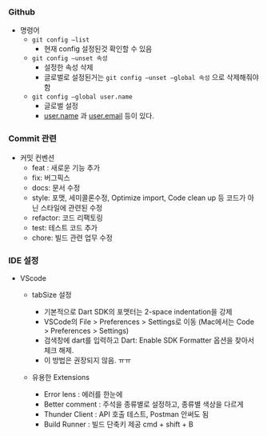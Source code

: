 ### Github

-  명령어
    - `git config —list`
        - 현재 config 설정된것 확인할 수 있음
    - `git config —unset 속성`
        - 설정한 속성 삭제
        - 글로벌로 설정된거는  `git config —unset —global 속성` 으로 삭제해줘야함
    - `git config —global user.name`
        - 글로벌 설정
        - [user.name](http://user.name) 과 [user.email](http://user.email) 등이 있다.

### Commit 관련
- 커밋 컨벤션 
    - feat : 새로운 기능 추가
    - fix: 버그픽스
    - docs: 문서 수정
    - style: 포맷, 세미콜론수정, Optimize import, Code clean up 등 코드가 아닌 스타일에 관련된 수정
    - refactor: 코드 리팩토링
    - test: 테스트 코드 추가
    - chore: 빌드 관련 업무 수정

### IDE 설정

- VScode
    - tabSize 설정
        - 기본적으로 Dart SDK의 포맷터는 2-space indentation을 강제
        - VSCode의 File > Preferences > Settings로 이동 (Mac에서는 Code > Preferences > Settings)
        - 검색창에 dart를 입력하고 Dart: Enable SDK Formatter 옵션을 찾아서 체크 해제.
        - 이 방법은 권장되지 않음. ㅠㅠ 

    - 유용한 Extensions
        - Error lens : 에러를 한눈에
        - Better comment : 주석을 종류별로 설정하고, 종류별 색상을 다르게 
        - Thunder Client : API 호출 테스트, Postman 안써도 됨 
        - Build Runner : 빌드 단축키 제공 cmd + shift + B